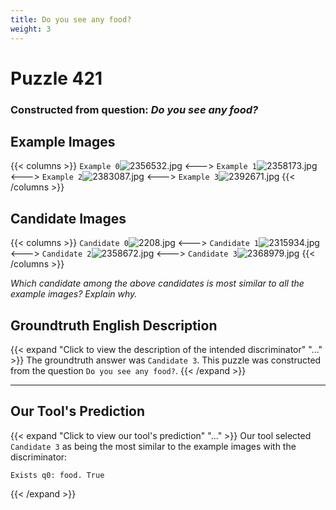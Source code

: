 ```yaml
---
title: Do you see any food?
weight: 3
---
```


# Puzzle 421
### Constructed from question: _Do you see any food?_


## Example Images
{{< columns >}}
`Example 0`![2356532.jpg](/gqa_images/2356532.jpg)
<--->
`Example 1`![2358173.jpg](/gqa_images/2358173.jpg)
<--->
`Example 2`![2383087.jpg](/gqa_images/2383087.jpg)
<--->
`Example 3`![2392671.jpg](/gqa_images/2392671.jpg)
{{< /columns >}}

## Candidate Images
{{< columns >}}
`Candidate 0`![2208.jpg](/gqa_images/2208.jpg)
<--->
`Candidate 1`![2315934.jpg](/gqa_images/2315934.jpg)
<--->
`Candidate 2`![2358672.jpg](/gqa_images/2358672.jpg)
<--->
`Candidate 3`![2368979.jpg](/gqa_images/2368979.jpg)
{{< /columns >}}

*Which candidate among the above candidates is most similar to all the example images? Explain why.*

## Groundtruth English Description

{{< expand "Click to view the description of the intended discriminator" "..." >}}
The groundtruth answer was `Candidate 3`. This puzzle was constructed from the question `Do you see any food?`.
{{< /expand >}}

---

## Our Tool's Prediction

{{< expand "Click to view our tool's prediction" "..." >}}
Our tool selected `Candidate 3` as being the most similar to the example images with the discriminator:
```plaintext
Exists q0: food. True
```
{{< /expand >}}
